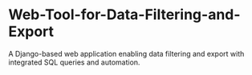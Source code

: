 # Web-Tool-for-Data-Filtering-and-Export
A Django-based web application enabling data filtering and export with integrated SQL queries and automation.
